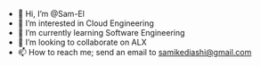 - 👋 Hi, I’m @Sam-El
- 👀 I’m interested in Cloud Engineering
- 🌱 I’m currently learning Software Engineering
- 💞️ I’m looking to collaborate on ALX
- 📫 How to reach me; send an email to samikediashi@gmail.com
<!---
Sam-El/Sam-El is a ✨ special ✨ repository because its `README.md` (this file) appears on your GitHub profile.
You can click the Preview link to take a look at your changes.
--->
